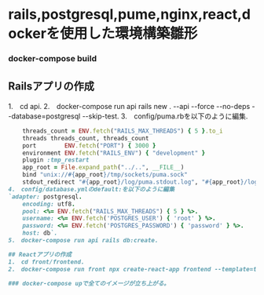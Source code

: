 # rails,postgresql,pume,nginx,react,dockerを使用した環境構築雛形
### docker-compose build

## Railsアプリの作成
1.　cd api. 
2.　docker-compose run api rails new . --api --force --no-deps --database=postgresql --skip-test. 
3.　config/puma.rbを以下のように編集. 
```ruby:config/puma.rb
    threads_count = ENV.fetch("RAILS_MAX_THREADS") { 5 }.to_i
    threads threads_count, threads_count
    port        ENV.fetch("PORT") { 3000 }
    environment ENV.fetch("RAILS_ENV") { "development" } 
    plugin :tmp_restart
    app_root = File.expand_path("../..", __FILE__) 
    bind "unix://#{app_root}/tmp/sockets/puma.sock"
    stdout_redirect "#{app_root}/log/puma.stdout.log", "#{app_root}/log/puma.stderr.log", true```
4.　config/database.ymlのdefault:を以下のように編集
`adapter: postgresql. 
    encoding: utf8. 
    pool: <%= ENV.fetch("RAILS_MAX_THREADS") { 5 } %>. 
    username: <%= ENV.fetch('POSTGRES_USER') { 'root' } %>. 
    password: <%= ENV.fetch('POSTGRES_PASSWORD') { 'password' } %>. 
    host: db`. 
5.　docker-compose run api rails db:create. 

## Reactアプリの作成
1.　cd front/frontend. 
2.　docker-compose run front npx create-react-app frontend --template=typescript. 

### docker-compose upで全てのイメージが立ち上がる。
